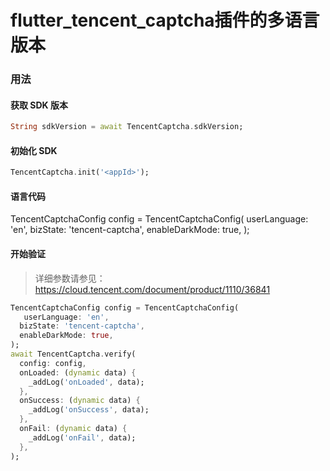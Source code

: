 # flutter_tencent_captcha插件的多语言版本


### 用法

#### 获取 SDK 版本

```dart
String sdkVersion = await TencentCaptcha.sdkVersion;
```

#### 初始化 SDK

```dart
TencentCaptcha.init('<appId>');
```
#### 语言代码
 TencentCaptchaConfig config = TencentCaptchaConfig(
      userLanguage: 'en',
      bizState: 'tencent-captcha',
      enableDarkMode: true,
    );
#### 开始验证

> 详细参数请参见：https://cloud.tencent.com/document/product/1110/36841

```dart
TencentCaptchaConfig config = TencentCaptchaConfig(
   userLanguage: 'en',
  bizState: 'tencent-captcha',
  enableDarkMode: true,
);
await TencentCaptcha.verify(
  config: config,
  onLoaded: (dynamic data) {
    _addLog('onLoaded', data);
  },
  onSuccess: (dynamic data) {
    _addLog('onSuccess', data);
  },
  onFail: (dynamic data) {
    _addLog('onFail', data);
  },
);
```
 
